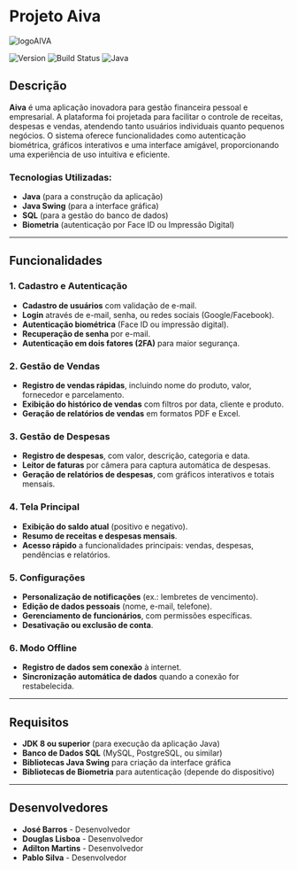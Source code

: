 # Projeto Aiva

![logoAIVA](https://github.com/user-attachments/assets/d1c45be8-a916-4c73-a9c8-83efcb78aee0)

![Version](https://img.shields.io/badge/Version-Development-yellow?style=flat-square)
![Build Status](https://img.shields.io/badge/Build-Passing-brightgreen?style=flat-square)
![Java](https://img.shields.io/badge/Language-Java-orange?style=flat-square)


## Descrição

**Aiva** é uma aplicação inovadora para gestão financeira pessoal e empresarial. A plataforma foi projetada para facilitar o controle de receitas, despesas e vendas, atendendo tanto usuários individuais quanto pequenos negócios. O sistema oferece funcionalidades como autenticação biométrica, gráficos interativos e uma interface amigável, proporcionando uma experiência de uso intuitiva e eficiente.

### Tecnologias Utilizadas:
- **Java** (para a construção da aplicação)
- **Java Swing** (para a interface gráfica)
- **SQL** (para a gestão do banco de dados)
- **Biometria** (autenticação por Face ID ou Impressão Digital)

---

## Funcionalidades

### 1. **Cadastro e Autenticação**
- **Cadastro de usuários** com validação de e-mail.
- **Login** através de e-mail, senha, ou redes sociais (Google/Facebook).
- **Autenticação biométrica** (Face ID ou impressão digital).
- **Recuperação de senha** por e-mail.
- **Autenticação em dois fatores (2FA)** para maior segurança.

### 2. **Gestão de Vendas**
- **Registro de vendas rápidas**, incluindo nome do produto, valor, fornecedor e parcelamento.
- **Exibição do histórico de vendas** com filtros por data, cliente e produto.
- **Geração de relatórios de vendas** em formatos PDF e Excel.

### 3. **Gestão de Despesas**
- **Registro de despesas**, com valor, descrição, categoria e data.
- **Leitor de faturas** por câmera para captura automática de despesas.
- **Geração de relatórios de despesas**, com gráficos interativos e totais mensais.

### 4. **Tela Principal**
- **Exibição do saldo atual** (positivo e negativo).
- **Resumo de receitas e despesas mensais**.
- **Acesso rápido** a funcionalidades principais: vendas, despesas, pendências e relatórios.

### 5. **Configurações**
- **Personalização de notificações** (ex.: lembretes de vencimento).
- **Edição de dados pessoais** (nome, e-mail, telefone).
- **Gerenciamento de funcionários**, com permissões específicas.
- **Desativação ou exclusão de conta**.

### 6. **Modo Offline**
- **Registro de dados sem conexão** à internet.
- **Sincronização automática de dados** quando a conexão for restabelecida.

---

## Requisitos

- **JDK 8 ou superior** (para execução da aplicação Java)
- **Banco de Dados SQL** (MySQL, PostgreSQL, ou similar)
- **Bibliotecas Java Swing** para criação da interface gráfica
- **Bibliotecas de Biometria** para autenticação (depende do dispositivo)

---

## Desenvolvedores

- **José Barros** - Desenvolvedor
- **Douglas Lisboa** - Desenvolvedor
- **Adilton Martins** - Desenvolvedor
- **Pablo Silva** - Desenvolvedor 
